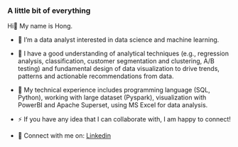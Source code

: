 ### A little bit of everything 

Hi👋 My name is Hong.
- 🔭 I’m a data analyst interested in data science and machine learning.
  
- 🌱 I have a good understanding of analytical techniques (e.g., regression analysis, classification, customer segmentation and clustering, A/B testing) and fundamental design of data visualization to drive trends, patterns and actionable recommendations from data.
  
- 🌱 My technical experience includes programming language (SQL, Python), working with large dataset (Pyspark), visualization with PowerBI and Apache Superset, using MS Excel for data analysis.
  
- ⚡ If you have any idea that I can collaborate with, I am happy to connect!
  
- 💬 Connect with me on: [Linkedin](https://www.linkedin.com/in/hongtranthianh/)
